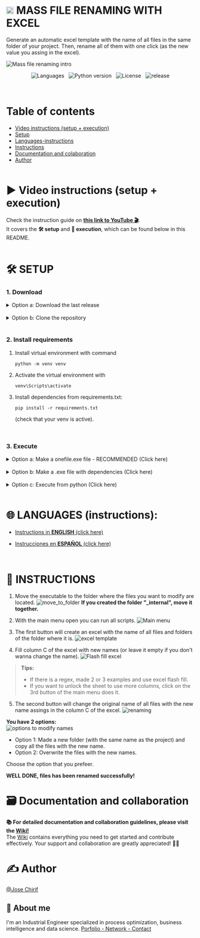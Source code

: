 <h1> <img src="https://raw.githubusercontent.com/JoseChirif/Mass-file-renaming-with-excel/refs/heads/main/assets/icon.png" width="20" height="20" loading="lazy"/>  MASS FILE RENAMING WITH EXCEL </h1>


Generate an automatic excel template with the name of all files in the same folder of your project. Then, rename all of them with one click (as the new value you assing in the excel).

![Mass file renaming intro](https://github.com/user-attachments/assets/a83851ec-b4ee-43c1-a433-60317cde5f2f)

  <!--- Badges /> --->
<p align="center">
  <img src="https://img.shields.io/github/languages/top/JOSECHIRIF/Mass-file-renaming" alt="Languages" loading="lazy"/>
  &nbsp;
  <img src="https://img.shields.io/badge/python-3.11.5-blue" alt="Python version" loading="lazy"/>
  &nbsp;
  <img src="https://img.shields.io/github/license/JoseChirif/Mass-file-renaming-with-excel" alt="License" loading="lazy"/>
  &nbsp;
  <img src="https://img.shields.io/github/release/JoseChirif/Mass-file-renaming-with-excel" alt="release" loading="lazy"/>
</p>

<br>

# Table of contents
- [Video instructions (setup + execution)](#%EF%B8%8F-video-instructions-setup--execution)
- [Setup](#%EF%B8%8F-setup)
- [Languages-instructions](#-languages-instructions)
- [Instructions](#-instructions)
- [Documentation and colaboration](#%EF%B8%8F-documentation-and-collaboration)
- [Author](#%EF%B8%8F-author)
<br><br>


# ▶️ Video instructions (setup + execution)

Check the instruction guide on **[this link to YouTube 🎬](https://youtu.be/Ouuhoy1KAoY)**. <br>
It covers the **🛠️ setup** and **📑 execution**, which can be found below in this README.
<br><br>


# 🛠️ SETUP

### 1. Download

<!-- Option a: Download the last release -->
<details>
  <summary>
    Option a: Download the last release
  </summary>
  <br>

  <ol>
    <li>Download the last release.rar
      <table>
        <tr>
        <td><img src="https://github.com/user-attachments/assets/b34da49e-b074-4c95-a122-f77645adba06" alt="go to release section" loading="lazy"/></td>
        <td><img src="https://github.com/user-attachments/assets/6f47e0fd-77bd-46be-b62e-c9e666084d09" alt="download the last rar file" loading="lazy"/></td>
        </tr>
      </table>
    </li>
    <li>Extract the .rar program
    </li>
  </ol>

</details>
<br>
<!-- Option a: Download the last release:END -->


<!-- Option b: Clone the repository -->
<details>
  <summary>
    Option b: Clone the repository
  </summary>
  <br>

  <ol>
    <li>Clone the repository with the command: <pre><code>git clone https://github.com/JoseChirif/Mass-file-renaming-with-excel.git </code></pre>
    </li>

  </ol>

</details>
<br>
<!-- Option b: Clone the repository:END -->





### 2. Install requirements

<ol>
 <li> Install virtual environment with command <pre><code>python -m venv venv</code></pre> </li>

<li> Activate the virtual environment with <pre><code>venv\Scripts\activate</code></pre> </li>

<li> Install dependencies from requirements.txt: <pre><code>pip install -r requirements.txt</code></pre>  (check that your venv is active). </li>

</ol>
<br>



### 3. Execute
  
<!-- Option a: Make a onefile.exe file - RECOMMENDED (Click here):START -->
<details>
  <summary>
    Option a: Make a onefile.exe file - RECOMMENDED (Click here)
  </summary>
  <br>

  <ol>
    <li>Run: <pre><code>python build_exe.py</code></pre>
      or Run: <pre><code>pyinstaller --onefile --windowed --clean --noupx `
  --add-data "assets/*;assets" `
  --add-data "config/*;config" `
  --add-data "functions/*;functions" `
  --add-data "instructions/*;instructions" `
  --add-data "locales/*;locales" `
  --add-data "src/*;src" `
  --add-data "LICENSE.txt;." `
  --add-data "README.md;." `
  --add-data "instructions/styles/styles.css;instructions/styles" `
  --add-data "instructions/pictures/1 - Move to folder.png;instructions/pictures" `
  --add-data "instructions/pictures/2 - Main menu.png;instructions/pictures" `
  --add-data "instructions/pictures/3 - excel template.png;instructions/pictures" `
  --add-data "instructions/pictures/4 - Flash fill excel.gif;instructions/pictures" `
  --add-data "instructions/pictures/5 - renaming.png;instructions/pictures" `
  --add-data "instructions/pictures/6 - options to modify names.png;instructions/pictures" `
  --icon "assets/icon.ico" `
  --name "0 rename.exe" `
  "run.py"</code></pre>
    </li><br>

  <li>Then a "dist" folder will be created in the project's directory, containing a "0 rename.exe" folder. Inside it, you will find the .exe file and the "_internal" folder.
    <img src="https://github.com/user-attachments/assets/5ed0fc2a-7e48-49bd-a0b9-f7b8a4ea2181" alt="dist folder with dependecies" loading="lazy">
  </li>

  </ol>

</details>
<br>
<!-- Option a: Make a onefile.exe file - RECOMMENDED (Click here):END -->



<!-- Option b: Make a .exe file with dependencies (Click here):START -->
<details>
  <summary>
    Option b: Make a .exe file with dependencies (Click here)
  </summary>
  <br>

  <ol>
    <li>Run: <pre><code>pyinstaller --windowed --clean --noupx `
  --add-data "assets/*;assets" `
  --add-data "config/*;config" `
  --add-data "functions/*;functions" `
  --add-data "instructions/*;instructions" `
  --add-data "locales/*;locales" `
  --add-data "src/*;src" `
  --add-data "LICENSE.txt;." `
  --add-data "README.md;." `
  --add-data "instructions/styles/styles.css;instructions/styles" `
  --add-data "instructions/pictures/1 - Move to folder.png;instructions/pictures" `
  --add-data "instructions/pictures/2 - Main menu.png;instructions/pictures" `
  --add-data "instructions/pictures/3 - excel template.png;instructions/pictures" `
  --add-data "instructions/pictures/4 - Flash fill excel.gif;instructions/pictures" `
  --add-data "instructions/pictures/5 - renaming.png;instructions/pictures" `
  --add-data "instructions/pictures/6 - options to modify names.png;instructions/pictures" `
  --icon "assets/icon.ico" `
  --name "0 rename.exe" `
  "run.py"</code></pre>
    </li><br>

  <li>Then the folder "dist" will be created in the project's folder. Inside is the .exe file with the folder "_internal".
    <img src="https://github.com/user-attachments/assets/1bf41ab5-db6b-4581-afc0-1b2921df1242" alt="dist folder" loading="lazy">
  </li>
  <li>Move and keep .exe file with the folder "_internal" together all the time. <strong>The .exe file won't work if the "_internal" folder is not in the same directory.</strong></li>

  </ol>

</details>
<br>
<!-- Option b: Make a .exe file with dependencies (Click here):END -->




<!-- Option c: Execute from python (Click here):START -->
<details>
  <summary>
    Option c: Execute from python (Click here)
  </summary>
  <br>

  <ol>
    <li>Execute run.py to enter the main menu: 
      <pre><code>python run.py</code></pre>
    </li><br>
    <li><p><strong>Scripts will modify the name of files in project's parent directory instead of where the executable is.</strong></p></li>
    <img src="https://github.com/user-attachments/assets/5550e35f-2d79-4afd-bb6a-b61d27045e82" alt="father's directory" loading="lazy">

  </ol>
  

    
</details>
<br>
<!-- Option c: Execute from python (Click here):END -->    



# 🌐 LANGUAGES (instructions):
- [Instructions in **ENGLISH** (click here)](#-instructions)

- [Instrucciones en **ESPAÑOL** (click here)](https://github.com/JoseChirif/Mass-file-renaming/blob/main/instructions/Instructions%20-%20es.md)

<br>

# 📑 INSTRUCTIONS
  1. Move the executable to the folder where the files you want to modify are located.
    ![move_to_folder](https://github.com/user-attachments/assets/a186ba66-b2f7-452f-8797-4f054907d76f)
    **If you created the folder "_internal", move it together.**

  2. With the main menu open you can run all scripts.
    ![Main menu](https://github.com/user-attachments/assets/74ce9fb0-3c13-4362-8180-7c721d530cb4)

  3. The first button will create an excel with the name of all files and folders of the folder where it is.
    ![excel template](https://github.com/user-attachments/assets/c43eb533-498d-46a5-87d3-1ab98e0f8348)

  4. Fill column C of the excel with new names (or leave it empty if you don't wanna change the name).
    ![Flash fill excel](https://github.com/user-attachments/assets/ec5e8c1a-dc87-49f7-bff6-abe98b32a57c)
  >    **Tips:** 
  >    - If there is a regex, made 2 or 3 examples and use excel flash fill.
  >    - If you want to unlock the sheet to use more columns, click on the 3rd button of the main menu does it.

  5. The second button will change the original name of all files with the new name assings in the column C of the excel.
    ![renaming](https://github.com/user-attachments/assets/e8aa9663-363b-4297-aa6f-55cae6d83c77)


  **You have 2 options:** <br>
    ![options to modify names](https://github.com/user-attachments/assets/8d4136fe-5dc2-43c5-875a-fc729e16124d) 
  - Option 1: Made a new folder (with the same name as the project) and copy all the files with the new name.
  - Option 2: Overwrite the files with the new names.

  Choose the option that you prefeer.


**WELL DONE, files has been renamed successfully!**


# 🗃️ Documentation and collaboration
**📚 For detailed documentation and collaboration guidelines, please visit the [Wiki!](https://github.com/JoseChirif/Mass-file-renaming-with-excel/wiki) <br>**
The [Wiki](https://github.com/JoseChirif/Mass-file-renaming-with-excel/wiki) contains everything you need to get started and contribute effectively. Your support and collaboration are greatly appreciated! 🚀✨


# ✍️ Author
[@Jose Chirif](https://github.com/JoseChirif)

## 🚀 About me
I'm an Industrial Engineer specialized in process optimization, business intelligence and data science.
[Porfolio - Network - Contact](https://linktr.ee/jchirif)







